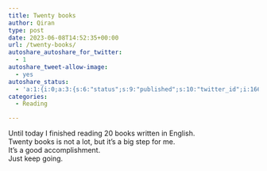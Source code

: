 ```yaml
---
title: Twenty books
author: Qiran
type: post
date: 2023-06-08T14:52:35+00:00
url: /twenty-books/
autoshare_autoshare_for_twitter:
  - 1
autoshare_tweet-allow-image:
  - yes
autoshare_status:
  - 'a:1:{i:0;a:3:{s:6:"status";s:9:"published";s:10:"twitter_id";i:1666820525480644615;s:10:"created_at";s:25:"2023-06-08T14:52:36+00:00";}}'
categories:
  - Reading

---
```

Until today I finished reading 20 books written in English.  
Twenty books is not a lot, but it&#8217;s a big step for me.  
It&#8217;s a good accomplishment.  
Just keep going.